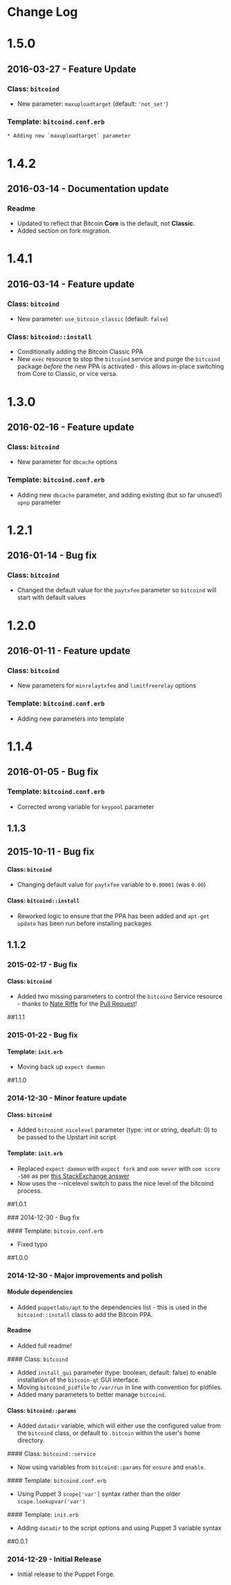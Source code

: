 # Change Log

# 1.5.0

## 2016-03-27 - Feature Update

### Class: `bitcoind`
  * New parameter: `maxuploadtarget` (default: `'not_set'`)

### Template: `bitcoind.conf.erb`
    * Adding new `maxuploadtarget` parameter

# 1.4.2

## 2016-03-14 - Documentation update

### Readme
  * Updated to reflect that Bitcoin **Core** is the default, not **Classic**.
  * Added section on fork migration.

# 1.4.1

## 2016-03-14 - Feature update

### Class: `bitcoind`
  * New parameter: `use_bitcoin_classic` (default: `false`)

### Class: `bitcoind::install`
  * Conditionally adding the Bitcoin Classic PPA
  * New `exec` resource to stop the `bitcoind` service and purge the `bitcoind` package _before_ the new PPA is activated - this allows in-place switching from Core to Classic, or vice versa.

# 1.3.0

## 2016-02-16 - Feature update

### Class: `bitcoind`
  * New parameter for `dbcache` options

### Template: `bitcoind.conf.erb`
  * Adding new `dbcache` parameter, and adding existing (but so far unused!) `upnp` parameter

# 1.2.1

## 2016-01-14 - Bug fix

### Class: `bitcoind`
  * Changed the default value for the `paytxfee` parameter so `bitcoind` will start with default values

# 1.2.0

## 2016-01-11 - Feature update

### Class: `bitcoind`
  * New parameters for `minrelaytxfee` and `limitfreerelay` options

### Template: `bitcoind.conf.erb`
  * Adding new parameters into template

# 1.1.4

## 2016-01-05 - Bug fix

### Template: `bitcoind.conf.erb`
  * Corrected wrong variable for `keypool` parameter

## 1.1.3

## 2015-10-11 - Bug fix

#### Class: `bitcoind`
  * Changing default value for `paytxfee` variable to `0.00001` (was `0.00`)

#### Class: `bitcoind::install`
  * Reworked logic to ensure that the PPA has been added and `apt-get update` has been run before installing packages

## 1.1.2

### 2015-02-17 - Bug fix

#### Class: `bitcoind`
  * Added two missing parameters to control the `bitcoind` Service resource - thanks to [Nate Riffe](https://github.com/inkblot) for the [Pull Request](https://github.com/craigwatson/puppet-bitcoind/pull/1)!

##1.1.1

### 2015-01-22 - Bug fix

#### Template: `init.erb`
  * Moving back up `expect daemon`

##1.1.0

### 2014-12-30 - Minor feature update

#### Class: `bitcoind`
  * Added `bitcoind_nicelevel` parameter (type: int or string, deafult: 0) to be passed to the Upstart init script.

#### Template: `init.erb`
  * Replaced `expect daemon` with `expect fork` and `oom never` with `oom score -500` as per [this StackExchange answer](http://stackoverflow.com/questions/24163172/upstart-script-for-bitcoind-respawn-feature/25731881#25731881)
  * Now uses the --nicelevel switch to pass the nice level of the bitcoind process.

##1.0.1

### 2014-12-30 - Bug fix

#### Template: `bitcoin.conf.erb`
  * Fixed typo

##1.0.0

### 2014-12-30 - Major improvements and polish

#### Module dependencies
  * Added `puppetlabs/apt` to the dependencies list - this is used in the `bitcoind::install` class to add the Bitcoin PPA.

#### Readme
  * Added full readme!

#### Class: `bitcoind`
  * Added `install_gui` parameter (type: boolean, default: false) to enable installation of the `bitcoin-qt` GUI interface.
  * Moving `bitcoind_pidfile` to `/var/run` in line with convention for pidfiles.
  * Added many parameters to better manage `bitcoind`.

#### Class: `bitcoind::params`
  * Added `datadir` variable, which will either use the configured value from the `bitcoind` class, or default to `.bitcoin` within the user's home directory.

#### Class: `bitcoind::service`
  * Now using variables from `bitcoind::params` for `ensure` and `enable`.

#### Template: `bitcoind.conf.erb`
  * Using Puppet 3 `scope['var']` syntax rather than the older `scope.lookupvar('var')`

#### Template: `init.erb`
  * Adding `datadir` to the script options and using Puppet 3 variable syntax

##0.0.1

### 2014-12-29 - Initial Release
  * Initial release to the Puppet Forge.
